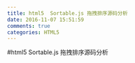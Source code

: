 ```yaml
---
title: html5  Sortable.js 拖拽排序源码分析
date: 2016-11-07 15:51:59
comments: true
categories: HTML5
---
```


#html5  Sortable.js 拖拽排序源码分析
